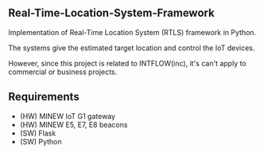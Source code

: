## Real-Time-Location-System-Framework

Implementation of Real-Time Location System (RTLS) framework in Python.

The systems give the estimated target location and control the IoT devices.

However, since this project is related to INTFLOW(inc), it's can't apply to commercial or business projects.

## Requirements
- (HW) MINEW IoT G1 gateway
- (HW) MINEW E5, E7, E8 beacons
- (SW) Flask
- (SW) Python
